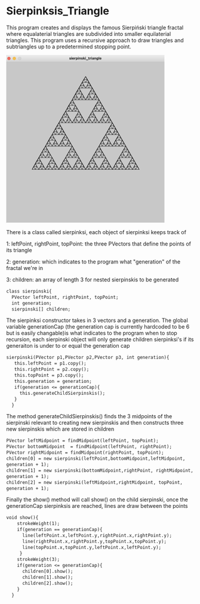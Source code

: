 # Sierpinksis_Triangle

This program creates and displays the famous Sierpiński triangle fractal where equalaterial triangles are subdivided into smaller equilaterial triangles. This program uses a recursive approach to draw triangles and subtriangles up to a predetermined stopping point. 

![sierpinski's triangle](./sierpinski_images/sierpinski_resized.png)

There is a class called sierpinksi, each object of sierpinksi keeps track of 

1: leftPoint, rightPoint, topPoint: the three PVectors that define the points of its triangle

2: generation: which indicates to the program what "generation" of the fractal we're in 

3: children: an array of length 3 for nested sierpinskis to be generated

```processing
class sierpinski{
  PVector leftPoint, rightPoint, topPoint;
  int generation;
  sierpinski[] children;
```
The sierpinksi constructor takes in 3 vectors and a generation. The global variable generationCap (the generation cap is currently hardcoded to be 6 but is easily changable)is what indicates to the program when to stop recursion, each sierpinski object will only generate children sierpinksi's if its generaiton is under to or equal the generation cap
```processing
sierpinski(PVector p1,PVector p2,PVector p3, int generation){
   this.leftPoint = p1.copy();
   this.rightPoint = p2.copy();
   this.topPoint = p3.copy();
   this.generation = generation;
   if(generation <= generationCap){
     this.generateChildSierpinskis();
   }
  }
```
The method generateChildSierpinskis() finds the 3 midpoints of the sierpinski relevant to creating new sierpinskis and then constructs three new sierpinskis which are stored in children
```processing
PVector leftMidpoint = findMidpoint(leftPoint, topPoint);
PVector bottomMidpoint  = findMidpoint(leftPoint, rightPoint);
PVector rightMidpoint = findMidpoint(rightPoint, topPoint);
children[0] = new sierpinski(leftPoint,bottomMidpoint,leftMidpoint, generation + 1);
children[1] = new sierpinski(bottomMidpoint,rightPoint, rightMidpoint, generation + 1);
children[2] = new sierpinski(leftMidpoint,rightMidpoint, topPoint, generation + 1);
```
Finally the show() method will call show() on the child sierpinski, once the generationCap sierpinksis are reached, lines are draw between the points
```processing
void show(){
    strokeWeight(1);
    if(generation == generationCap){
      line(leftPoint.x,leftPoint.y,rightPoint.x,rightPoint.y);
      line(rightPoint.x,rightPoint.y,topPoint.x,topPoint.y);
      line(topPoint.x,topPoint.y,leftPoint.x,leftPoint.y);
     }
    strokeWeight(3);
    if(generation <= generationCap){
      children[0].show();
      children[1].show();
      children[2].show();
    }
  }
```

